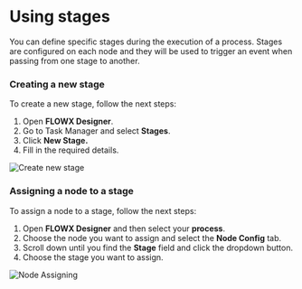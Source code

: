 # Using stages

You can define specific stages during the execution of a process. Stages are configured on each node and they will be used to trigger an event when passing from one stage to another.

### Creating a new stage

To create a new stage, follow the next steps:

1. Open **FLOWX Designer**.
2. Go to Task Manager and select **Stages**.
3. Click **New Stage.**
4. Fill in the required details.

![Create new stage](https://s3.eu-west-1.amazonaws.com/docx.flowx.ai/2.14/stages_add_new.png)

### Assigning a node to a stage

To assign a node to a stage, follow the next steps:

1. Open **FLOWX Designer** and then select your **process**.
2. Choose the node you want to assign and select the **Node Config** tab.
3. Scroll down until you find the **Stage** field and click the dropdown button.
4. Choose the stage you want to assign.

![Node Assigning](https://s3.eu-west-1.amazonaws.com/docx.flowx.ai/2.14/stages_node_assigning.png)

